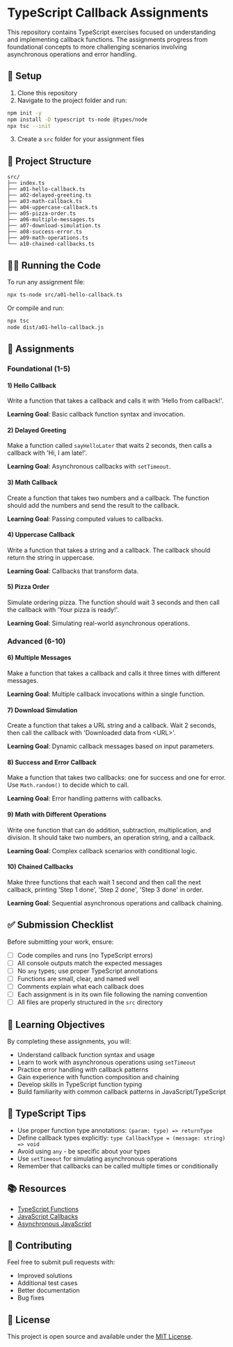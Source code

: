 # TypeScript Callback Assignments

This repository contains TypeScript exercises focused on understanding and implementing callback functions. The assignments progress from foundational concepts to more challenging scenarios involving asynchronous operations and error handling.

## 🧰 Setup

1. Clone this repository
2. Navigate to the project folder and run:

```bash
npm init -y
npm install -D typescript ts-node @types/node
npx tsc --init
```

3. Create a `src` folder for your assignment files

## 📁 Project Structure

```
src/
├── index.ts
├── a01-hello-callback.ts
├── a02-delayed-greeting.ts
├── a03-math-callback.ts
├── a04-uppercase-callback.ts
├── a05-pizza-order.ts
├── a06-multiple-messages.ts
├── a07-download-simulation.ts
├── a08-success-error.ts
├── a09-math-operations.ts
└── a10-chained-callbacks.ts
```

## 🏃‍♂️ Running the Code

To run any assignment file:

```bash
npx ts-node src/a01-hello-callback.ts
```

Or compile and run:

```bash
npx tsc
node dist/a01-hello-callback.js
```

## 🧪 Assignments

### Foundational (1-5)

#### 1) Hello Callback
Write a function that takes a callback and calls it with 'Hello from callback!'.

**Learning Goal**: Basic callback function syntax and invocation.

#### 2) Delayed Greeting
Make a function called `sayHelloLater` that waits 2 seconds, then calls a callback with 'Hi, I am late!'.

**Learning Goal**: Asynchronous callbacks with `setTimeout`.

#### 3) Math Callback
Create a function that takes two numbers and a callback. The function should add the numbers and send the result to the callback.

**Learning Goal**: Passing computed values to callbacks.

#### 4) Uppercase Callback
Write a function that takes a string and a callback. The callback should return the string in uppercase.

**Learning Goal**: Callbacks that transform data.

#### 5) Pizza Order
Simulate ordering pizza. The function should wait 3 seconds and then call the callback with 'Your pizza is ready!'.

**Learning Goal**: Simulating real-world asynchronous operations.

### Advanced (6-10)

#### 6) Multiple Messages
Make a function that takes a callback and calls it three times with different messages.

**Learning Goal**: Multiple callback invocations within a single function.

#### 7) Download Simulation
Create a function that takes a URL string and a callback. Wait 2 seconds, then call the callback with 'Downloaded data from \<URL\>'.

**Learning Goal**: Dynamic callback messages based on input parameters.

#### 8) Success and Error Callback
Make a function that takes two callbacks: one for success and one for error. Use `Math.random()` to decide which to call.

**Learning Goal**: Error handling patterns with callbacks.

#### 9) Math with Different Operations
Write one function that can do addition, subtraction, multiplication, and division. It should take two numbers, an operation string, and a callback.

**Learning Goal**: Complex callback scenarios with conditional logic.

#### 10) Chained Callbacks
Make three functions that each wait 1 second and then call the next callback, printing 'Step 1 done', 'Step 2 done', 'Step 3 done' in order.

**Learning Goal**: Sequential asynchronous operations and callback chaining.

## ✅ Submission Checklist

Before submitting your work, ensure:

- [ ] Code compiles and runs (no TypeScript errors)
- [ ] All console outputs match the expected messages
- [ ] No `any` types; use proper TypeScript annotations
- [ ] Functions are small, clear, and named well
- [ ] Comments explain what each callback does
- [ ] Each assignment is in its own file following the naming convention
- [ ] All files are properly structured in the `src` directory

## 🎯 Learning Objectives

By completing these assignments, you will:

- Understand callback function syntax and usage
- Learn to work with asynchronous operations using `setTimeout`
- Practice error handling with callback patterns
- Gain experience with function composition and chaining
- Develop skills in TypeScript function typing
- Build familiarity with common callback patterns in JavaScript/TypeScript

## 🔧 TypeScript Tips

- Use proper function type annotations: `(param: type) => returnType`
- Define callback types explicitly: `type CallbackType = (message: string) => void`
- Avoid using `any` - be specific about your types
- Use `setTimeout` for simulating asynchronous operations
- Remember that callbacks can be called multiple times or conditionally

## 📚 Resources

- [TypeScript Functions](https://www.typescriptlang.org/docs/handbook/2/functions.html)
- [JavaScript Callbacks](https://developer.mozilla.org/en-US/docs/Glossary/Callback_function)
- [Asynchronous JavaScript](https://developer.mozilla.org/en-US/docs/Learn/JavaScript/Asynchronous)

## 🤝 Contributing

Feel free to submit pull requests with:
- Improved solutions
- Additional test cases
- Better documentation
- Bug fixes

## 📄 License

This project is open source and available under the [MIT License](LICENSE).